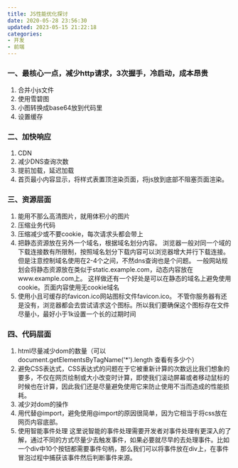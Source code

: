 ```yaml
---
title: JS性能优化探讨
date: 2020-05-28 23:56:30
updated: 2023-05-15 21:22:18
categories:
- 开发
- 前端
---
```


### 一、最核心一点，减少http请求，3次握手，冷启动，成本昂贵
1. 合并小js文件
2. 使用雪碧图
3. 小图转换成base64放到代码里
4. 设置缓存

### 二、加快响应
1. CDN
2. 减少DNS查询次数
3. 提前加载，延迟加载
4. 首页最小内容显示，将样式表置顶渲染页面，将js放到底部不阻塞页面渲染。

### 三、资源层面
1. 能用不那么高清图片，就用体积小的图片
2. 压缩业务代码
3. 压缩减少或不要cookie，每次请求头都会带上
4. 把静态资源放在另外一个域名，根据域名划分内容。
浏览器一般对同一个域的下载连接数有所限制，按照域名划分下载内容可以浏览器增大并行下载连接。
但是注意控制域名使用在2-4个之间，不然dns查询也是个问题。
一般网站规划会将静态资源放在类似于static.example.com，动态内容放在www.example.com上。
这样做还有一个好处是可以在静态的域名上避免使用cookie。页面内容使用无cookie域名
5. 使用小且可缓存的favicon.ico网站图标文件favicon.ico。
不管你服务器有还是没有，浏览器都会去尝试请求这个图标。所以我们要确保这个图标存在文件尽量小，最好小于1k设置一个长的过期时间

### 四、代码层面
1. html尽量减少dom的数量（可以 document.getElementsByTagName('*').length 查看有多少个）
2. 避免CSS表达式，CSS表达式的问题在于它被重新计算的次数远比我们想象的要多，不仅在网页绘制或大小改变时计算，即使我们滚动屏幕或者移动鼠标的时候也在计算，因此我们还是尽量避免使用它来防止使用不当而造成的性能损耗。
3. 减少对dom的操作
4. 用<link>代替@import，避免使用@import的原因很简单，因为它相当于将css放在网页内容底部。
5. 使用智能事件处理
这里说智能的事件处理需要开发者对事件处理有更深入的了解，通过不同的方式尽量少去触发事件，如果必要就尽早的去处理事件。比如一个div中10个按钮都需要事件句柄，那么我们可以将事件放在div上，在事件冒泡过程中捕获该事件然后判断事件来源。
